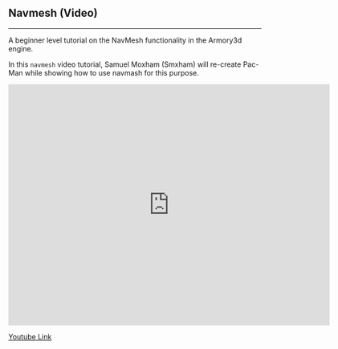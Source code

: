 ## Navmesh (Video)

---

A beginner level tutorial on the NavMesh functionality in the Armory3d engine.

In this `navmesh` video tutorial, Samuel Moxham (Smxham) will re-create Pac-Man while showing how to use navmash for this purpose.

<iframe width="640" height="480" src="https://blackgoku36.github.io/armory-tutorials/docassets/navmesh_tutorial.mp4" frameborder="0" allowfullscreen></iframe>

[Youtube Link](https://www.youtube.com/watch?v=TuKX3ap-JMs)

